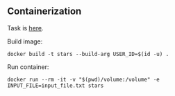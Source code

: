 ## Containerization

Task is [here](https://docs.google.com/document/d/1CrWx350_j5s2YCWaI8trDccIRJC2aRDHHL46uUp6weo/edit).

Build image:
```
docker build -t stars --build-arg USER_ID=$(id -u) .
```

Run container:
```
docker run --rm -it -v "$(pwd)/volume:/volume" -e INPUT_FILE=input_file.txt stars 
```